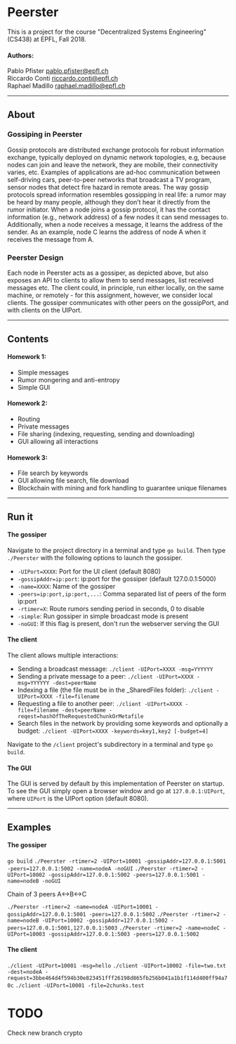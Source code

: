 # Peerster

This is a project for the course "Decentralized Systems Engineering" (CS438) at EPFL, Fall 2018.

#### Authors:  
Pablo Pfister <pablo.pfister@epfl.ch>  
Riccardo Conti <riccardo.conti@epfl.ch>  
Raphael Madillo <raphael.madillo@epfl.ch>

---

## About

### Gossiping in Peerster
Gossip protocols are distributed exchange protocols for ​robust information exchange​, typically deployed on ​dynamic network topologies​, e.g, because nodes can join and leave the network, they are mobile, their connectivity varies, etc. Examples of applications are ad-hoc communication between self-driving cars, peer-to-peer networks that broadcast a TV
program, sensor nodes that detect fire hazard in remote areas. The way gossip protocols spread information resembles gossipping in real life: a rumor may be heard by many people, although they don’t hear it directly from the rumor initiator.
When a node joins a gossip protocol, it has the contact information (e.g., network address) of a few nodes it can send messages to. Additionally, when a node receives a message, it learns the address of the sender. As an example, node C learns the address of node A when it receives the message from A.

### Peerster Design
Each node in Peerster acts as a ​gossiper​, as depicted above, but also ​exposes an API to clients to allow them to send messages, list received messages etc. The client could, in principle, run either locally, on the same machine, or remotely - for this assignment, however, we consider local clients. The gossiper communicates with other peers on the gossipPort​, and with clients on the ​UIPort​.

---
## Contents

#### Homework 1:
- Simple messages
- Rumor mongering and anti-entropy
- Simple GUI

#### Homework 2:
- Routing
- Private messages
- File sharing (indexing, requesting, sending and downloading)
- GUI allowing all interactions

#### Homework 3:
- File search by keywords
- GUI allowing file search, file download
- Blockchain with mining and fork handling to guarantee unique filenames

---
## Run it
#### The gossiper
Navigate to the project directory in a terminal and type `go build`. Then type `./Peerster` with the following options to launch the gossiper.
- `-UIPort=XXXX`: Port for the UI client (default 8080)
- `-gossipAddr=ip:port`: ip:port for the gossiper (default 127.0.0.1:5000)
- `-name=XXXX`: Name of the gossiper
- `-peers=ip:port,ip:port,...`: Comma separated list of peers of the form ip:port
- `-rtimer=X`: Route rumors sending period in seconds, 0 to disable
- `-simple`: Run gossiper in simple broadcast mode is present
- `-noGUI`: If this flag is present, don't run the webserver serving the GUI

#### The client
The client allows multiple interactions:
- Sending a broadcast message: `./client -UIPort=XXXX -msg=YYYYYY`
- Sending a private message to a peer: `./client -UIPort=XXXX -msg=YYYYYY -dest=peerName`
- Indexing a file (the file must be in the \_SharedFiles folder): `./client -UIPort=XXXX -file=filename`
- Requesting a file to another peer: `./client -UIPort=XXXX -file=filename -dest=peerName -reqest=hashOfTheRequestedChunkOrMetafile`
- Search files in the network by providing some keywords and optionally a budget: `./client -UIPort=XXXX -keywords=key1,key2 [-budget=4]`

Navigate to the `/client` project's subdirectory in a terminal and type `go build`.

#### The GUI
The GUI is served by default by this implementation of Peerster on startup.
To see the GUI simply open a browser window and go at `127.0.0.1:UIPort`, where `UIPort` is the UIPort option (default 8080).


---
## Examples

#### The gossiper
`go build`
`./Peerster -rtimer=2 -UIPort=10001 -gossipAddr=127.0.0.1:5001 -peers=127.0.0.1:5002 -name=nodeA -noGUI`
`./Peerster -rtimer=2 -UIPort=10002 -gossipAddr=127.0.0.1:5002 -peers=127.0.0.1:5001 -name=nodeB -noGUI`

Chain of 3 peers A<->B<->C

`./Peerster -rtimer=2 -name=nodeA -UIPort=10001 -gossipAddr=127.0.0.1:5001 -peers=127.0.0.1:5002`
`./Peerster -rtimer=2 -name=nodeB -UIPort=10002 -gossipAddr=127.0.0.1:5002 -peers=127.0.0.1:5001,127.0.0.1:5003`
`./Peerster -rtimer=2 -name=nodeC -UIPort=10003 -gossipAddr=127.0.0.1:5003 -peers=127.0.0.1:5002`

#### The client
`./client -UIPort=10001 -msg=hello`
`./client -UIPort=10002 -file=two.txt -dest=nodeA -request=3bbe464d4f594b30e823451fff26198d865fb256b041a1b1f114d400ff94a70c`
`./client -UIPort=10001 -file=2chunks.test`

# TODO
Check new branch crypto
